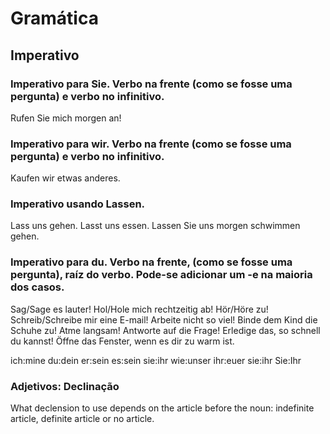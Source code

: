 # Gramática

## Imperativo

### Imperativo para Sie. Verbo na frente (como se fosse uma pergunta) e verbo no infinitivo.
Rufen Sie mich morgen an!

### Imperativo para wir. Verbo na frente (como se fosse uma pergunta) e verbo no infinitivo.
Kaufen wir etwas anderes.

### Imperativo usando Lassen.
Lass uns gehen.
Lasst uns essen.
Lassen Sie uns morgen schwimmen gehen.

### Imperativo para du. Verbo na frente, (como se fosse uma pergunta), raíz do verbo. Pode-se adicionar um -e na maioria dos casos.
Sag/Sage es lauter!
Hol/Hole mich rechtzeitig ab!
Hör/Höre zu!
Schreib/Schreibe mir eine E-mail!
Arbeite nicht so viel!
Binde dem Kind die Schuhe zu!
Atme langsam!
Antworte auf die Frage!
Erledige das, so schnell du kannst!
Öffne das Fenster, wenn es dir zu warm ist.

ich:mine
du:dein
er:sein
es:sein
sie:ihr
wie:unser
ihr:euer
sie:ihr
Sie:Ihr

### Adjetivos: Declinação 

 What declension to use depends on the article before the noun: indefinite article, definite article or no article.


